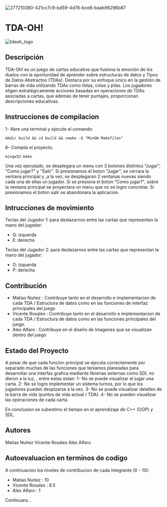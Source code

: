 ![277210360-421cc7c9-bd59-4d76-bce8-baab96296b87](https://github.com/Doctorjellybeans/Proyecto-Estructuras/assets/142541831/31d90350-8b85-43e7-ad12-5102e25a7e43)



# TDA-OH!
![tdaoh_logo](https://github.com/Doctorjellybeans/Proyecto-Estructuras/assets/142177428/de86cb8f-448d-451b-bcf3-958360765f95)

## Descripción

TDA-Oh! es un juego de cartas educativo que fusiona la emoción de los duelos con la oportunidad de aprender sobre estructuras de datos y Tipos de Datos Abstractos (TDAs). Destaca por su enfoque único en la gestión de barras de vida utilizando TDAs como listas, colas y pilas. Los jugadores eligen estratégicamente acciones basadas en operaciones de TDAs asociadas a cartas, que además de tener puntajes, proporcionan descripciones educativas.

## Instrucciones de compilacion

 1- Abre una terminal y ejecute el comando:

  ```mkdir build && cd build && cmake -G "MinGW Makefiles"```

 6- Compila el proyecto.

  ```mingw32-make```

Una vez ejecutado, se desplegara un menu con 3 botones distintos "Jugar", "Como jugar?" y "Salir". Si presionamos el boton "Jugar", se cerrara la ventana principal y ,a la vez, se desplegaran 2 ventanas nuevas siendo cada una de ellas un jugador. Si se presiona el boton "Como jugar?", sobre la ventana principal se proyectara un menu que no se logro concretar. Si presionamos el boton salir se abandonara la aplicacion.

## Intrucciones de movimiento
Teclas del Jugador 1:
 para deslazarnos entre las cartas que representan la mano del jugador:
  - Q: izquerda
  - E: derecha
    
Teclas del Jugador 2:
 para deslazarnos entre las cartas que representan la mano del jugador:
  - O: izquerda
  - P: derecha
 


## Contribución
 - Matias Nuñez    : Contribuye tanto en el desarrollo e implementacion de cada TDA / Estructura de datos como en las funciones de interfaz principales del juego
 - Vicente Rosales : Contribuye tanto en el desarrollo e implementacion de cada TDA / Estructura de datos como en las funciones principales del juego.
 - Alex Alfaro     : Contribuye en el diseño de Imagenes que se visualizan dentro del juego


## Estado del Proyecto

A pesar de que cada funcion principal se ejecuta correctamente por separado muchas de las funciones que teniamos planeadas para desarrollar una interfaz grafica mediante librerias externas como SDL no dieron a la luz, , entre estas estan:
 1- No se puede visualizar el jugar una carta.
 2- No se logro implementar un sistema turnos, por lo que los jugadores pueden desplzarse a la vez.
 3- No se puede visualizar detalles de la barra de vida (puntos de vida actual / TDA).
 4- No se pueden visualizar las operaciones de cada carta.

En conclusion se subestimo el tiempo en el aprendizaje de C++ (OOP) y SDL.  

## Autores
Matias Nuñez
Vicente Rosales
Alex Alfaro

## Autoevaluacion en terminos de codigo
A continuacion los niveles de contribucion de cada integrante (0 - 10):
 - Matias Nuñez    : 10
 - Vicente Rosales : 6.5
 - Alex Alfaro     : 1

Continuara...
